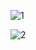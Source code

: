 ![1](https://github.com/YusufSural/SporTakip-06/assets/84929731/f4ce3893-14f0-4b34-8dda-d8b12a009818)

![2](https://github.com/YusufSural/SporTakip-06/assets/84929731/146b633e-7797-4f2f-bcb0-69bff5d049d2)
